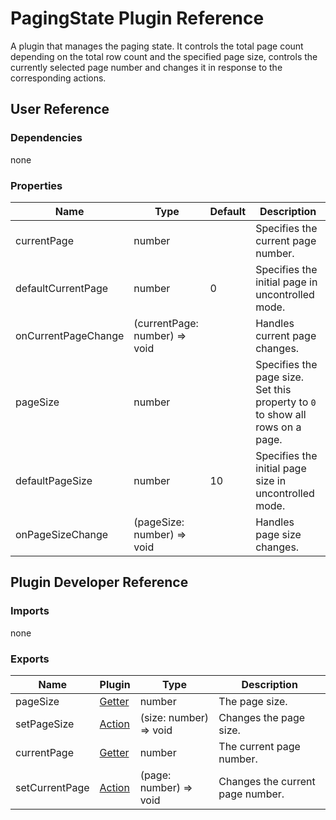 # PagingState Plugin Reference

A plugin that manages the paging state. It controls the total page count depending on the total row count and the specified page size, controls the currently selected page number and changes it in response to the corresponding actions.

## User Reference

### Dependencies

none

### Properties

Name | Type | Default | Description
-----|------|---------|------------
currentPage | number | | Specifies the current page number.
defaultCurrentPage | number | 0 | Specifies the initial page in uncontrolled mode.
onCurrentPageChange | (currentPage: number) => void | | Handles current page changes.
pageSize | number | | Specifies the page size. Set this property to `0` to show all rows on a page.
defaultPageSize | number | 10 | Specifies the initial page size in uncontrolled mode.
onPageSizeChange | (pageSize: number) => void | | Handles page size changes.

## Plugin Developer Reference

### Imports

none

### Exports

Name | Plugin | Type | Description
-----|--------|------|------------
pageSize | [Getter](/devextreme-reactive/react/core/docs/reference/getter) | number | The page size.
setPageSize | [Action](/devextreme-reactive/react/core/docs/reference/action) | (size: number) => void | Changes the page size.
currentPage | [Getter](/devextreme-reactive/react/core/docs/reference/getter) | number | The current page number.
setCurrentPage | [Action](/devextreme-reactive/react/core/docs/reference/action) | (page: number) => void | Changes the current page number.
